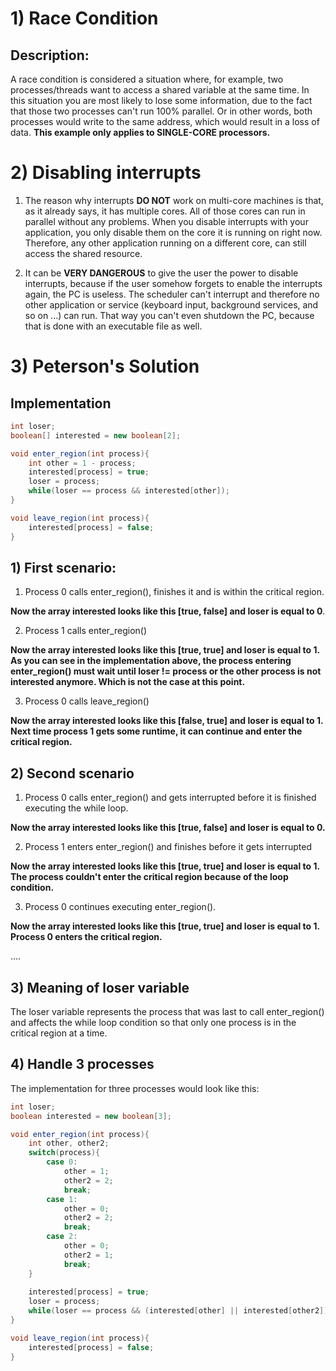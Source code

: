 # 1) Race Condition

## Description:
A race condition is considered a situation where, for example, two processes/threads want to access a shared variable at the same time. In this situation you are most likely to lose some information, due to the fact that those two processes can't run 100% parallel. Or in other words, both processes would write to the same address, which would result in a loss of data. **This example only applies to SINGLE-CORE processors.**



# 2) Disabling interrupts

1) The reason why interrupts **DO NOT** work on multi-core machines is that, as it already says, it has multiple cores. All of those cores can run in parallel without any problems. When you disable interrupts with your application, you only disable them on the core it is running on right now. Therefore, any other application running on a different core, can still access the shared resource. 

2) It can be **VERY DANGEROUS** to give the user the power to disable interrupts, because if the user somehow forgets to enable the interrupts again, the PC is useless. The scheduler can't interrupt and therefore no other application or service (keyboard input, background services, and so on ...) can run. That way you can't even shutdown the PC, because that is done with an executable file as well. 

# 3) Peterson's Solution

## Implementation

```java
int loser;
boolean[] interested = new boolean[2];

void enter_region(int process){
	int other = 1 - process;
	interested[process] = true;
	loser = process;
	while(loser == process && interested[other]);
}

void leave_region(int process){
	interested[process] = false;
}
```



## 1) First scenario: 

1) Process 0 calls enter_region(), finishes it and is within the critical region. 

**Now the array interested looks like this [true, false] and loser is equal to 0**.

2) Process 1 calls enter_region()

**Now the array interested looks like this [true, true] and loser is equal to 1. As you can see in the implementation above, the process entering enter_region() must wait until loser != process or the other process is not interested anymore. Which is not the case at this point.**

3) Process 0 calls leave_region()

**Now the array interested looks like this [false, true] and loser is equal to 1. Next time process 1 gets some runtime, it can continue and enter the critical region.**



## 2) Second scenario

1) Process 0 calls enter_region() and gets interrupted before it is finished executing the while loop.

**Now the array interested looks like this [true, false] and loser is equal to 0.**

2) Process 1 enters enter_region() and finishes before it gets interrupted

**Now the array interested looks like this [true, true] and loser is equal to 1. The process couldn't enter the critical region because of the loop condition.**

3) Process 0 continues executing enter_region().

**Now the array interested looks like this [true, true] and loser is equal to 1. Process 0 enters the critical region.**

....



## 3) Meaning of loser variable

The loser variable represents the process that was last to call enter_region() and affects the while loop condition so that only one process is in the critical region at a time. 

## 4) Handle 3 processes

The implementation for three processes would look like this:

```java
int loser;
boolean interested = new boolean[3];

void enter_region(int process){
	int other, other2;
    switch(process){
        case 0:
            other = 1;
            other2 = 2;
            break;
        case 1:
            other = 0;
            other2 = 2;
            break;
        case 2:
            other = 0;
            other2 = 1;
           	break;
    }
    
	interested[process] = true;
	loser = process;
	while(loser == process && (interested[other] || interested[other2]);
}

void leave_region(int process){
	interested[process] = false;
}
```



